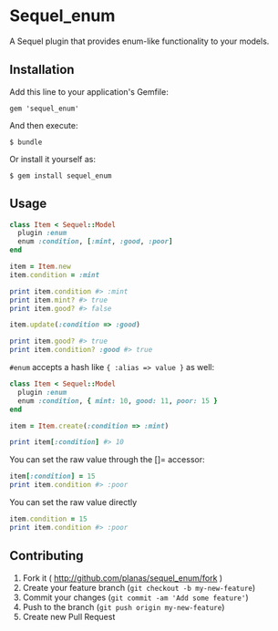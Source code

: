 # Sequel_enum

A Sequel plugin that provides enum-like functionality to your models.

## Installation

Add this line to your application's Gemfile:

    gem 'sequel_enum'

And then execute:

    $ bundle

Or install it yourself as:

    $ gem install sequel_enum

## Usage

```ruby
class Item < Sequel::Model
  plugin :enum
  enum :condition, [:mint, :good, :poor]
end

item = Item.new
item.condition = :mint

print item.condition #> :mint
print item.mint? #> true
print item.good? #> false

item.update(:condition => :good)

print item.good? #> true
print item.condition? :good #> true
```

```#enum``` accepts a hash like ```{ :alias => value }``` as well:

```ruby
class Item < Sequel::Model
  plugin :enum
  enum :condition, { mint: 10, good: 11, poor: 15 }
end

item = Item.create(:condition => :mint)

print item[:condition] #> 10
```

You can set the raw value through the []= accessor:

```ruby
item[:condition] = 15
print item.condition #> :poor
```
You can set the raw value directly

```ruby
item.condition = 15
print item.condition #> :poor
```
## Contributing

1. Fork it ( http://github.com/planas/sequel_enum/fork )
2. Create your feature branch (`git checkout -b my-new-feature`)
3. Commit your changes (`git commit -am 'Add some feature'`)
4. Push to the branch (`git push origin my-new-feature`)
5. Create new Pull Request
